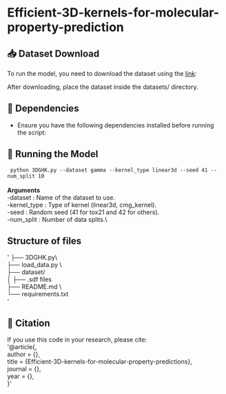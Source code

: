 # Efficient-3D-kernels-for-molecular-property-prediction 

## 📥 Dataset Download 
To run the model, you need to download the dataset using the [link](https://drive.google.com/drive/folders/1F05h8623pwLuN4NF_AMTa1ilzYBzIdaL?usp=sharing):

After downloading, place the dataset inside the datasets/ directory.
## 🔧 Dependencies
* Ensure you have the following dependencies installed before running the script:

## 🚀 Running the Model

` python 3DGHK.py --dataset gamma --kernel_type linear3d --seed 41 --num_split 10`\
\
 **Arguments**\
-dataset : Name of the dataset to use.\
-kernel_type : Type of kernel (linear3d, cmg_kernel).\
-seed : Random seed (41 for tox21 and 42 for others).\
-num_split : Number of data splits.\

## Structure of files
'
├── 3DGHK.py\              
├── load_data.py      \    
├── dataset/             \
│   ├── .sdf files   \
├── README.md  \                  
└── requirements.txt       
'

## 📝 Citation

If you use this code in your research, please cite: \
'@article{,\
  author    = {},\
  title     = {Efficient-3D-kernels-for-molecular-property-predictions},\
  journal   = {},\
  year      = {},\
}'
